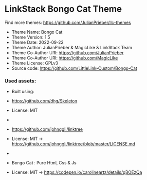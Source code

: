 # LinkStack Bongo Cat Theme
Find more themes: https://github.com/JulianPrieber/llc-themes
                                                                                                                                                                         
*	Theme Name: Bongo Cat
*	Theme Version: 1.5
*	Theme Date: 2022-09-22
*	Theme Author: JulianPrieber & MagicLike & LinkStack Team
*	Theme Co-Author URI: https://github.com/JulianPrieber
*   Theme Co-Author URI: https://github.com/MagicLike
*	Theme License: GPLv3
*	Source code: https://github.com/LittleLink-Custom/Bongo-Cat


### Used assets:
* Built using:
* https://github.com/dhg/Skeleton
* License: MIT

*
* https://github.com/johnggli/linktree
* License: MIT -> https://github.com/johnggli/linktree/blob/master/LICENSE.md

*
* Bongo Cat : Pure Html, Css & Js
* License: MIT -> https://codepen.io/carolineartz/details/qBOEzQa
